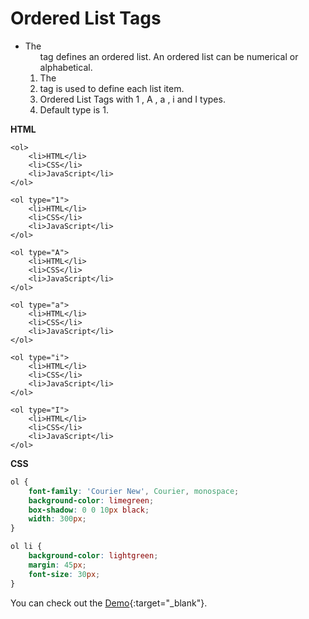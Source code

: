 # Ordered List Tags




- The <ol> tag defines an ordered list. An ordered list can be numerical or alphabetical.
- The <li> tag is used to define each list item.
- Ordered List Tags with 1 , A , a , i and I types.
- Default type is 1.


**HTML**

```JSX
<ol>
    <li>HTML</li>
    <li>CSS</li>
    <li>JavaScript</li>
</ol>

<ol type="1">
    <li>HTML</li>
    <li>CSS</li>
    <li>JavaScript</li>
</ol>

<ol type="A">
    <li>HTML</li>
    <li>CSS</li>
    <li>JavaScript</li>
</ol>

<ol type="a">
    <li>HTML</li>
    <li>CSS</li>
    <li>JavaScript</li>
</ol>

<ol type="i">
    <li>HTML</li>
    <li>CSS</li>
    <li>JavaScript</li>
</ol>

<ol type="I">
    <li>HTML</li>
    <li>CSS</li>
    <li>JavaScript</li>
</ol>

```

**CSS**

```CSS
ol {
    font-family: 'Courier New', Courier, monospace;
    background-color: limegreen;
    box-shadow: 0 0 10px black;
    width: 300px;
}

ol li {
    background-color: lightgreen;
    margin: 45px;
    font-size: 30px;
}
```

You can check out the [Demo](https://praveenorugantitech.github.io/praveenorugantitech-html-course/8_Ordered%20List/Demo){:target="_blank"}.



